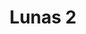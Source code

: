 ---
title: Lunas 2
date: 
draft: false

# descripcion
description : Aros pasantes trepadores. Precio por par. Se ajusta detrás del lóbulo sin tuerquita. En plata 925.

materials: Plata 925

color: 

dimensions: Largo total 2.6cm

code: 01-05-0886

type: "Aros"

categories: []

price: $3.060,00

price_eftvo: $2.600,00

# Images
# first image will be shown in the product page
images:
  # - image: "images/path_to_image"
  # La ubicacion de las imagenes es imagenes/Aros/Aros.Trepadores/01-05-0886-lunas-2
  - image: "./images/aros/trepadores/01-05-0886-lunas-2_b.jpg"
  - image: "./images/aros/trepadores/01-05-0886-lunas-2_c.jpg"
---